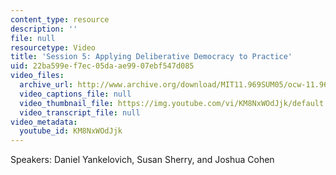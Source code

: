 ```yaml
---
content_type: resource
description: ''
file: null
resourcetype: Video
title: 'Session 5: Applying Deliberative Democracy to Practice'
uid: 22ba599e-f7ec-05da-ae99-07ebf547d085
video_files:
  archive_url: http://www.archive.org/download/MIT11.969SUM05/ocw-11.969-clip5-220k.mp4
  video_captions_file: null
  video_thumbnail_file: https://img.youtube.com/vi/KM8NxWOdJjk/default.jpg
  video_transcript_file: null
video_metadata:
  youtube_id: KM8NxWOdJjk
---
```


Speakers: Daniel Yankelovich, Susan Sherry, and Joshua Cohen